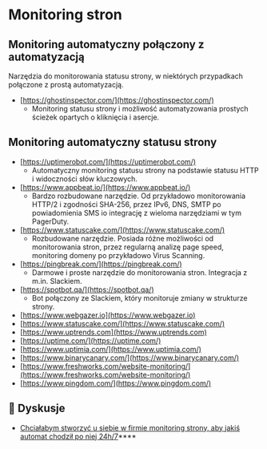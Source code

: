 # Monitoring stron

## Monitoring automatyczny połączony z automatyzacją

Narzędzia do monitorowania statusu strony, w niektórych przypadkach połączone z prostą automatyzacją.

* [https://ghostinspector.com/](https://ghostinspector.com/)
  * Monitoring statusu strony i możliwość automatyzowania prostych ścieżek opartych o kliknięcia i asercje.

## Monitoring automatyczny statusu strony

* [https://uptimerobot.com/](https://uptimerobot.com/)
  * Automatyczny monitoring statusu strony na podstawie statusu HTTP i widoczności słów kluczowych. 
* [https://www.appbeat.io/](https://www.appbeat.io/)
  * Bardzo rozbudowane narzędzie. Od przykładowo monitorowania HTTP/2 i zgodności SHA-256, przez IPv6, DNS, SMTP po powiadomienia SMS io integrację z wieloma narzędziami w tym PagerDuty. 
* [https://www.statuscake.com/](https://www.statuscake.com/)
  * Rozbudowane narzędzie. Posiada różne możliwości od monitorowania stron, przez regularną analizę page speed, monitoring domeny po przykładowo Virus Scanning. 
* [https://pingbreak.com/](https://pingbreak.com/)
  * Darmowe i proste narzędzie do monitorowania stron. Integracja z m.in. Slackiem. 
* [https://spotbot.qa/](https://spotbot.qa/)
  * Bot połączony ze Slackiem, który monitoruje zmiany w strukturze strony. 
* [https://www.webgazer.io](https://www.webgazer.io) 
* [https://www.statuscake.com/](https://www.statuscake.com/) 
* [https://www.uptrends.com](https://www.uptrends.com) 
* [https://uptime.com/](https://uptime.com/) 
* [https://www.uptimia.com/](https://www.uptimia.com/) 
* [https://www.binarycanary.com/](https://www.binarycanary.com/) 
* [https://www.freshworks.com/website-monitoring/](https://www.freshworks.com/website-monitoring/) 
* [https://www.pingdom.com/](https://www.pingdom.com/)

## **💬 Dyskusje**

* [Chciałabym stworzyć u siebie w firmie monitoring strony, aby jakiś automat chodził po niej 24h/7](https://www.facebook.com/groups/TestowanieOprogramowania/permalink/2357675437588354/)\*\*\*\*

